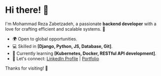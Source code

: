 # Hi there! 👋

I'm Mohammad Reza Zabetzadeh, a passionate **backend developer** with a love for crafting efficient and scalable systems. 🚀

- 🌍 Open to global opportunities.
- 💻 Skilled in **[Django, Python, JS, Database, Git]**.
- 🌱 Currently learning **[Kubernetes, Docker, RESTful API development]**.
- 🔗 Let's connect: [LinkedIn Profile](https://www.linkedin.com/in/mohammad-reza-zabetzadeh-3a3310332/) | [Portfolio](https://mxz.dev)

Thanks for visiting! 🌟
